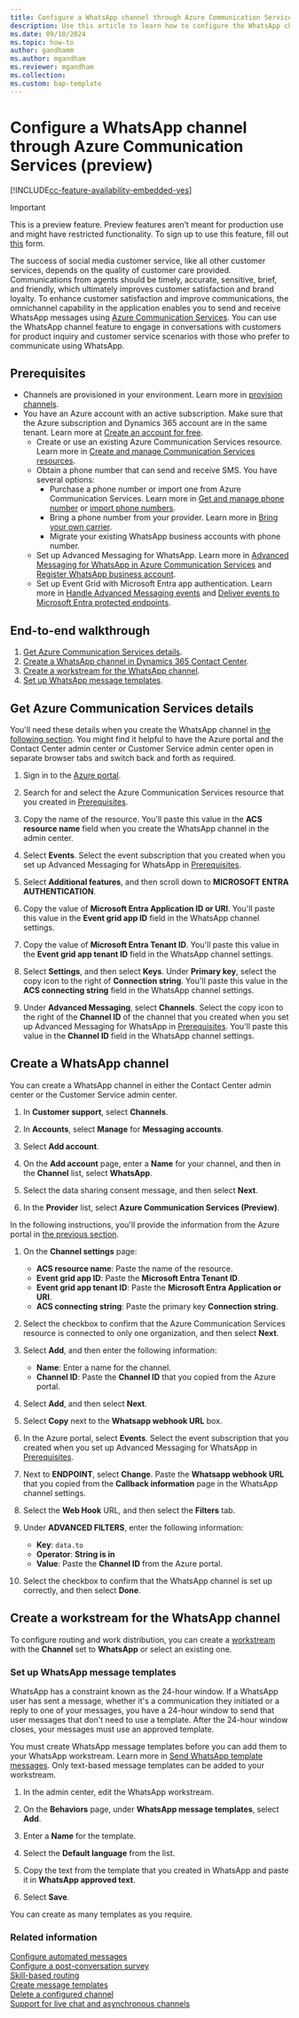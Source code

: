 ```yaml
---
title: Configure a WhatsApp channel through Azure Communication Services (preview)
description: Use this article to learn how to configure the WhatsApp channel through Azure Communication Services.
ms.date: 09/10/2024
ms.topic: how-to
author: gandhamm
ms.author: mgandham
ms.reviewer: mgandham
ms.collection:
ms.custom: bap-template
---
```


# Configure a WhatsApp channel through Azure Communication Services (preview)

[!INCLUDE[cc-feature-availability-embedded-yes](../includes/cc-feature-availability-embedded-yes.md)]

> [!IMPORTANT]
> This is a preview feature.
> Preview features aren’t meant for production use and might have restricted functionality. To sign up to use this feature, fill out [this](https://forms.office.com/r/xu3K2hDic1) form.

The success of social media customer service, like all other customer services, depends on the quality of customer care provided. Communications from agents should be timely, accurate, sensitive, brief, and friendly, which ultimately improves customer satisfaction and brand loyalty. To enhance customer satisfaction and improve communications, the omnichannel capability in the application enables you to send and receive WhatsApp messages using [Azure Communication Services](/azure/communication-services). You can use the WhatsApp channel feature to engage in conversations with customers for product inquiry and customer service scenarios with those who prefer to communicate using WhatsApp. 


## Prerequisites

- Channels are provisioned in your environment. Learn more in [provision channels](../implement/provision-channels.md).
- You have an Azure account with an active subscription. Make sure that the Azure subscription and Dynamics 365 account are in the same tenant. Learn more at [Create an account for free](https://azure.microsoft.com/pricing/purchase-options/azure-account).
   - Create or use an existing Azure Communication Services resource. Learn more in [Create and manage Communication Services resources](/azure/communication-services/quickstarts/create-communication-resource).
    - Obtain a phone number that can send and receive SMS. You have several options:
       - Purchase a phone number or import one from Azure Communication Services. Learn more in [Get and manage phone number](/azure/communication-services/quickstarts/telephony/get-phone-number) or [import phone numbers](/dynamics365/customer-service/administer/voice-channel-sync-from-acs?context=/dynamics365/contact-center/context/administer-context).
       - Bring a phone number from your provider. Learn more in [Bring your own carrier](/dynamics365/customer-service/administer/voice-channel-bring-your-own-number?context=/dynamics365/contact-center/context/administer-context).
       -    Migrate your existing WhatsApp business accounts with phone number.
   - Set up Advanced Messaging for WhatsApp. Learn more in [Advanced Messaging for WhatsApp in Azure Communication Services](/azure/communication-services/concepts/advanced-messaging/whatsapp/whatsapp-overview) and [Register WhatsApp business account](/azure/communication-services/quickstarts/advanced-messaging/whatsapp/connect-whatsapp-business-account).
   - Set up Event Grid with Microsoft Entra app authentication. Learn more in [Handle Advanced Messaging events](/azure/communication-services/quickstarts/advanced-messaging/whatsapp/handle-advanced-messaging-events) and [Deliver events to Microsoft Entra protected endpoints](/azure/event-grid/secure-webhook-delivery).

## End-to-end walkthrough

1. [Get Azure Communication Services details](#get-azure-communication-services-details).
1. [Create a WhatsApp channel in Dynamics 365 Contact Center](#create-a-whatsapp-channel).
1. [Create a workstream for the WhatsApp channel](#create-a-workstream-for-the-whatsapp-channel).
1. [Set up WhatsApp message templates](#set-up-whatsapp-message-templates).


## Get Azure Communication Services details

You'll need these details when you create the WhatsApp channel in [the following section](#create-a-whatsapp-channel). You might find it helpful to have the Azure portal and the Contact Center admin center or Customer Service admin center open in separate browser tabs and switch back and forth as required.
   
1. Sign in to the [Azure portal](https://ms.portal.azure.com/).

1. Search for and select the Azure Communication Services resource that you created in [Prerequisites](#prerequisites).
 
1. Copy the name of the resource. You'll paste this value in the **ACS resource name** field when you create the WhatsApp channel in the admin center.

1. Select **Events**. Select the event subscription that you created when you set up Advanced Messaging for WhatsApp in [Prerequisites](#prerequisites).

1. Select **Additional features**, and then scroll down to **MICROSOFT ENTRA AUTHENTICATION**.

1. Copy the value of **Microsoft Entra Application ID or URI**. You'll paste this value in the **Event grid app ID** field in the WhatsApp channel settings.

1. Copy the value of **Microsoft Entra Tenant ID**. You'll paste this value in the **Event grid app tenant ID** field in the WhatsApp channel settings.

1. Select **Settings**, and then select **Keys**. Under **Primary key**, select the copy icon to the right of **Connection string**. You'll paste this value in the **ACS connecting string** field in the WhatsApp channel settings.

1. Under **Advanced Messaging**, select **Channels**. Select the copy icon to the right of the **Channel ID** of the channel that you created when you set up Advanced Messaging for WhatsApp in [Prerequisites](#prerequisites). You'll paste this value in the **Channel ID** field in the WhatsApp channel settings.

## Create a WhatsApp channel

You can create a WhatsApp channel in either the Contact Center admin center or the Customer Service admin center.

1. In **Customer support**, select **Channels**.

1. In **Accounts**, select **Manage** for **Messaging accounts**.

1. Select **Add account**.

1. On the **Add account** page, enter a **Name** for your channel, and then in the **Channel** list, select **WhatsApp**.

1. Select the data sharing consent message, and then select **Next**.

1. In the **Provider** list, select **Azure Communication Services (Preview)**.

In the following instructions, you'll provide the information from the Azure portal in [the previous section](#get-azure-communication-services-details).

1. On the **Channel settings** page:

   - **ACS resource name**: Paste the name of the resource.
   - **Event grid app ID**: Paste the **Microsoft Entra Tenant ID**.
   - **Event grid app tenant ID**: Paste the **Microsoft Entra Application or URI**.
   - **ACS connecting string**: Paste the primary key **Connection string**.

1. Select the checkbox to confirm that the Azure Communication Services resource is connected to only one organization, and then select **Next**.

1. Select **Add**, and then enter the following information:

   - **Name**: Enter a name for the channel.
   - **Channel ID**: Paste the **Channel ID** that you copied from the Azure portal.

1. Select **Add**, and then select **Next**.

1. Select **Copy** next to the **Whatsapp webhook URL** box.

1. In the Azure portal, select **Events**. Select the event subscription that you created when you set up Advanced Messaging for WhatsApp in [Prerequisites](#prerequisites).

1. Next to **ENDPOINT**, select **Change**. Paste the **Whatsapp webhook URL** that you copied from the **Callback information** page in the WhatsApp channel settings.

1. Select the **Web Hook** URL, and then select the **Filters** tab.

1. Under **ADVANCED FILTERS**, enter the following information:

   - **Key**: `data.to`
   - **Operator**: **String is in**
   - **Value**: Paste the **Channel ID** from the Azure portal.

1. Select the checkbox to confirm that the WhatsApp channel is set up correctly, and then select **Done**.
               
## Create a workstream for the WhatsApp channel

To configure routing and work distribution, you can create a [workstream](/dynamics365/customer-service/administer/create-workstreams?context=/dynamics365/contact-center/context/administer-context) with the **Channel** set to **WhatsApp** or select an existing one.

### Set up WhatsApp message templates

WhatsApp has a constraint known as the 24-hour window. If a WhatsApp user has sent a message, whether it's a communication they initiated or a reply to one of your messages, you have a 24-hour window to send that user messages that don't need to use a template. After the 24-hour window closes, your messages must use an approved template.

You must create WhatsApp message templates before you can add them to your WhatsApp workstream. Learn more in [Send WhatsApp template messages](/azure/communication-services/concepts/advanced-messaging/whatsapp/template-messages). Only text-based message templates can be added to your workstream.

1. In the admin center, edit the WhatsApp workstream.

1. On the **Behaviors** page, under **WhatsApp message templates**, select **Add**.

1. Enter a **Name** for the template.

1. Select the **Default language** from the list.

1. Copy the text from the template that you created in WhatsApp and paste it in **WhatsApp approved text**.

1. Select **Save**.

You can create as many templates as you require.

### Related information

[Configure automated messages](/dynamics365/customer-service/administer/configure-automated-message?context=/dynamics365/contact-center/context/administer-context)   
[Configure a post-conversation survey](/dynamics365/customer-service/administer/configure-post-conversation-survey?context=/dynamics365/contact-center/context/administer-context)  
[Skill-based routing](/dynamics365/customer-service/administer/overview-skill-work-distribution?context=/dynamics365/contact-center/context/administer-context)   
[Create message templates](/dynamics365/customer-service/administer/create-message-templates?context=/dynamics365/contact-center/context/administer-context)   
[Delete a configured channel](/dynamics365/customer-service/administer/delete-channel?context=/dynamics365/contact-center/context/administer-context)   
[Support for live chat and asynchronous channels](/dynamics365/customer-service/administer/card-support-in-channels?context=/dynamics365/card-support-in-channels/context/administer-context)   


